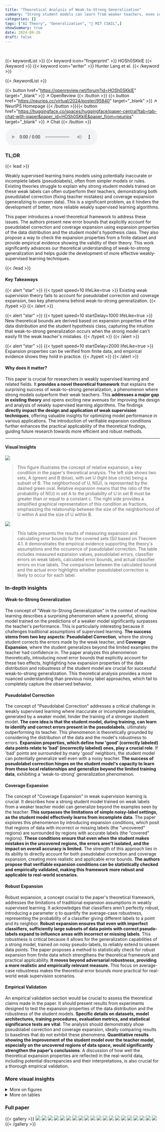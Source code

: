 ```yaml
---
title: "Theoretical Analysis of Weak-to-Strong Generalization"
summary: "Strong student models can learn from weaker teachers, even correcting errors and generalizing beyond the teacher's expertise. This paper provides new theoretical bounds explaining this 'weak-to-strong..."
categories: []
tags: ["AI Theory", "Generalization", "🏢 MIT CSAIL",]
showSummary: true
date: 2024-09-26
draft: false
---
```


<br>

{{< keywordList >}}
{{< keyword icon="fingerprint" >}} HOSh0SKklE {{< /keyword >}}
{{< keyword icon="writer" >}} Hunter Lang et el. {{< /keyword >}}
 
{{< /keywordList >}}

{{< button href="https://openreview.net/forum?id=HOSh0SKklE" target="_blank" >}}
↗ OpenReview
{{< /button >}}
{{< button href="https://neurips.cc/virtual/2024/poster/95840" target="_blank" >}}
↗ NeurIPS Homepage
{{< /button >}}{{< button href="https://huggingface.co/spaces/huggingface/paper-central?tab=tab-chat-with-paper&paper_id=HOSh0SKklE&paper_from=neurips" target="_blank" >}}
↗ Chat
{{< /button >}}



<audio controls>
    <source src="https://ai-paper-reviewer.com/HOSh0SKklE/podcast.wav" type="audio/wav">
    Your browser does not support the audio element.
</audio>


### TL;DR


{{< lead >}}

Weakly supervised learning trains models using potentially inaccurate or incomplete labels (pseudolabels), often from simpler models or rules.  Existing theories struggle to explain why strong student models trained on these weak labels can often outperform their teachers, demonstrating both pseudolabel correction (fixing teacher mistakes) and coverage expansion (generalizing to unseen data). This is a significant problem, as it hinders the development of better, more reliable weakly supervised learning algorithms.

This paper introduces a novel theoretical framework to address these issues. The authors present new error bounds that explicitly account for pseudolabel correction and coverage expansion using expansion properties of the data distribution and the student model's hypothesis class. They also propose a way to check the expansion properties from a finite dataset and provide empirical evidence showing the validity of their theory. This work significantly advances our theoretical understanding of weak-to-strong generalization and helps guide the development of more effective weakly-supervised learning techniques.

{{< /lead >}}


#### Key Takeaways

{{< alert "star" >}}
{{< typeit speed=10 lifeLike=true >}} Existing weak supervision theory fails to account for pseudolabel correction and coverage expansion, two key phenomena behind weak-to-strong generalization. {{< /typeit >}}
{{< /alert >}}

{{< alert "star" >}}
{{< typeit speed=10 startDelay=1000 lifeLike=true >}} New theoretical bounds are derived based on expansion properties of the data distribution and the student hypothesis class, capturing the intuition that weak-to-strong generalization occurs when the strong model can't easily fit the weak teacher's mistakes. {{< /typeit >}}
{{< /alert >}}

{{< alert "star" >}}
{{< typeit speed=10 startDelay=2000 lifeLike=true >}} Expansion properties can be verified from finite data, and empirical evidence shows they hold in practice. {{< /typeit >}}
{{< /alert >}}

#### Why does it matter?
This paper is crucial for researchers in weakly supervised learning and related fields.  It **provides a novel theoretical framework** that explains the surprising success of weak-to-strong generalization, a phenomenon where strong models outperform their weak teachers.  This **addresses a major gap in existing theory** and opens exciting new avenues for improving the design and analysis of weakly supervised learning algorithms. The findings **directly impact the design and application of weak supervision techniques**, offering valuable insights for optimizing model performance in various applications. The introduction of verifiable expansion conditions further enhances the practical applicability of the theoretical findings, guiding future research towards more efficient and robust methods.

------
#### Visual Insights



![](https://ai-paper-reviewer.com/HOSh0SKklE/figures_4_1.jpg)

> This figure illustrates the concept of relative expansion, a key condition in the paper's theoretical analysis.  The left side shows two sets, A (green) and B (blue), with set U (light blue circle) being a subset of B. The neighborhood of U, N(U), is represented by the dashed green oval. Relative expansion means that the ratio of the probability of N(U) in set A to the probability of U in set B must be greater than or equal to a constant c. The right side provides a simplified graphical representation of this condition as fractions, emphasizing the relationship between the size of the neighborhood of U within A and the size of U within B.





![](https://ai-paper-reviewer.com/HOSh0SKklE/tables_8_1.jpg)

> This table presents the results of measuring expansion and calculating error bounds for the covered sets (Si) based on Theorem 4.1.  It demonstrates the empirical evidence supporting the theory's assumptions and the occurence of pseudolabel correction.  The table includes measured expansion values, pseudolabel errors, classifier errors on weak labels, calculated error bounds, and actual classifier errors on true labels. The comparison between the calculated bound and the actual error highlights whether pseudolabel correction is likely to occur for each label.





### In-depth insights


#### Weak-to-Strong Generalization
The concept of "Weak-to-Strong Generalization" in the context of machine learning describes a surprising phenomenon where a powerful, strong model trained on the predictions of a weaker model significantly surpasses the teacher's performance.  This is particularly interesting because it challenges traditional assumptions of supervised learning. **The success stems from two key aspects:**  **Pseudolabel Correction**, where the strong student corrects the errors made by the weak teacher, and **Coverage Expansion**, where the student generalizes beyond the limited examples the teacher had confidence in. The paper analyzes this phenomenon theoretically, introducing novel error bounds that explicitly account for these two effects, highlighting how expansion properties of the data distribution and robustness of the student model are crucial for successful weak-to-strong generalization. This theoretical analysis provides a more nuanced understanding than previous noisy label approaches, which fail to completely capture the observed behavior.

#### Pseudolabel Correction
The concept of "Pseudolabel Correction" addresses a critical challenge in weakly supervised learning where inaccurate or incomplete pseudolabels, generated by a weaker model, hinder the training of a stronger student model.  **The core idea is that the student model, during training, can learn to identify and correct errors present in the pseudolabels**, ultimately outperforming its teacher. This phenomenon is theoretically grounded by considering the distribution of the data and the model's robustness to errors.  **Expansion properties, which define how 'good' (correctly labeled) data points relate to 'bad' (incorrectly labeled) ones, play a crucial role**. If 'bad' points are surrounded by many 'good' neighbors, the student model can potentially generalize well even with a noisy teacher.  **The success of pseudolabel correction hinges on the student model's capacity to learn from these local relationships and generalize beyond the limited training data**, exhibiting a 'weak-to-strong' generalization phenomenon.

#### Coverage Expansion
The concept of "Coverage Expansion" in weak supervision learning is crucial.  It describes how a strong student model trained on weak labels from a weaker teacher model can generalize beyond the examples seen by the teacher. **This surpasses the limitations of simple noisy-label settings, as the student model effectively learns from incomplete data**.  The paper explores this phenomenon by introducing expansion conditions, which posit that regions of data with incorrect or missing labels (the "uncovered" regions) are surrounded by regions with accurate labels (the "covered" regions).  **These conditions ensure that even when the student makes mistakes in the uncovered regions, the errors aren't isolated, and the impact on overall accuracy is limited.** The strength of this approach lies in its ability to directly account for both pseudolabel correction and coverage expansion, creating more realistic and applicable error bounds.  **The authors propose that verifiable expansion conditions can be statistically checked and empirically validated, making this framework more robust and applicable to real-world scenarios.**

#### Robust Expansion
Robust expansion, a concept crucial to the paper's theoretical framework, addresses the limitations of traditional expansion assumptions in weakly supervised learning.  It acknowledges that classifiers aren't perfectly robust, introducing a parameter *η* to quantify the average-case robustness, representing the probability of a classifier giving different labels to a point and its neighbor.  **Robust expansion ensures that even with imperfect classifiers, sufficiently large subsets of data points with correct pseudo-labels expand to influence areas with incorrect or missing labels**. This robustness is critical because it allows for the generalization capabilities of a strong model, trained on noisy pseudo-labels, to reliably extend to unseen data points. The paper proposes a method to statistically check for robust expansion from finite data which strengthens the theoretical framework and practical applicability. **It moves beyond adversarial robustness, providing a more realistic and empirically relevant measure.**  This focus on average-case robustness makes the theoretical error bounds more practical for real-world weak supervision scenarios.

#### Empirical Validation
An empirical validation section would be crucial to assess the theoretical claims made in the paper.  It should present results from experiments designed to test the expansion properties of the data distribution and the robustness of the student models.  **Specific details on datasets, model architectures, training procedures, evaluation metrics, and statistical significance tests are vital**.  The analysis should demonstrably show pseudolabel correction and coverage expansion, ideally comparing results to baselines that do not exhibit these phenomena.  **Quantitative results showing the improvement of the student model over the teacher model, especially on the uncovered regions of data space, would significantly strengthen the paper's conclusions**. A discussion of how well the theoretical expansion properties are reflected in the real-world data, including potential discrepancies and their interpretations, is also crucial for a thorough empirical validation.


### More visual insights

<details>
<summary>More on figures
</summary>


![](https://ai-paper-reviewer.com/HOSh0SKklE/figures_16_1.jpg)

> This figure illustrates the concept of robust expansion, a key idea in the paper.  Robust expansion is a generalization of standard expansion that accounts for the possibility of a few 'bad' edges in the graph connecting two sets. The left panel depicts good robust expansion, where even after removing a small fraction of the edges (the bad edges) there is still a significant connection between sets A and B. The right panel depicts bad robust expansion where even a small fraction of edge removals completely breaks the connection between the sets. The authors define robust expansion formally in Definition 7 and use it in Section 4 to derive bounds that are more robust to adversarial examples and noise.


![](https://ai-paper-reviewer.com/HOSh0SKklE/figures_36_1.jpg)

> This figure illustrates the process of generating neighborhood points using a paraphrase model and GPT-4.  Starting with a point mislabeled by the weak supervision model, it shows how to generate a point in the uncovered region and then use that to create a point with the correct label via paraphrase.  This process is used to check the expansion condition empirically.


</details>




<details>
<summary>More on tables
</summary>


![](https://ai-paper-reviewer.com/HOSh0SKklE/tables_31_1.jpg)
> This table compares the measured expansion values for two different types of expansion: good-to-bad (G2B) and bad-to-good (B2G).  It highlights that while Theorem B.1 (pseudolabel correction) only requires G2B expansion to hold for a positive constant c, Theorem C.2 (a result from prior work) requires the stronger condition that B2G expansion holds for a constant c > αi/(1-αi). The table shows empirical measurements of these expansion values for two different classes (i=0 and i=1), demonstrating that G2B expansion holds in practice for both classes, whereas the B2G expansion requirement of Theorem C.2 is not satisfied for the i=1 class.

![](https://ai-paper-reviewer.com/HOSh0SKklE/tables_36_1.jpg)
> This table presents the test accuracy results for linear probes trained using both gold and weak labels on the IMDB dataset.  It breaks down the accuracy across the covered sets (So, S1), where the weak labels are available, and the uncovered sets (To, T1), where they are not. The results show the impact of weak supervision on the student model's performance, demonstrating variation in pseudolabel correction and coverage expansion across different classes. Standard deviations across five training folds are included for better understanding of the variability.

![](https://ai-paper-reviewer.com/HOSh0SKklE/tables_36_2.jpg)
> This table presents the measured expansion values and error bounds for the uncovered sets (T₁, T₂).  It shows the results of applying Theorem B.2 to calculate the error bounds. The expansion values are obtained using the heuristic from Section 5, showing expansion from T₁ to both Sgood and Shad.  The table compares the calculated error bounds with the actual worst-case errors observed in the experiments, demonstrating the effectiveness of the proposed theoretical framework.

</details>




### Full paper

{{< gallery >}}
<img src="https://ai-paper-reviewer.com/HOSh0SKklE/1.png" class="grid-w50 md:grid-w33 xl:grid-w25" />
<img src="https://ai-paper-reviewer.com/HOSh0SKklE/2.png" class="grid-w50 md:grid-w33 xl:grid-w25" />
<img src="https://ai-paper-reviewer.com/HOSh0SKklE/3.png" class="grid-w50 md:grid-w33 xl:grid-w25" />
<img src="https://ai-paper-reviewer.com/HOSh0SKklE/4.png" class="grid-w50 md:grid-w33 xl:grid-w25" />
<img src="https://ai-paper-reviewer.com/HOSh0SKklE/5.png" class="grid-w50 md:grid-w33 xl:grid-w25" />
<img src="https://ai-paper-reviewer.com/HOSh0SKklE/6.png" class="grid-w50 md:grid-w33 xl:grid-w25" />
<img src="https://ai-paper-reviewer.com/HOSh0SKklE/7.png" class="grid-w50 md:grid-w33 xl:grid-w25" />
<img src="https://ai-paper-reviewer.com/HOSh0SKklE/8.png" class="grid-w50 md:grid-w33 xl:grid-w25" />
<img src="https://ai-paper-reviewer.com/HOSh0SKklE/9.png" class="grid-w50 md:grid-w33 xl:grid-w25" />
<img src="https://ai-paper-reviewer.com/HOSh0SKklE/10.png" class="grid-w50 md:grid-w33 xl:grid-w25" />
<img src="https://ai-paper-reviewer.com/HOSh0SKklE/11.png" class="grid-w50 md:grid-w33 xl:grid-w25" />
<img src="https://ai-paper-reviewer.com/HOSh0SKklE/12.png" class="grid-w50 md:grid-w33 xl:grid-w25" />
<img src="https://ai-paper-reviewer.com/HOSh0SKklE/13.png" class="grid-w50 md:grid-w33 xl:grid-w25" />
<img src="https://ai-paper-reviewer.com/HOSh0SKklE/14.png" class="grid-w50 md:grid-w33 xl:grid-w25" />
<img src="https://ai-paper-reviewer.com/HOSh0SKklE/15.png" class="grid-w50 md:grid-w33 xl:grid-w25" />
<img src="https://ai-paper-reviewer.com/HOSh0SKklE/16.png" class="grid-w50 md:grid-w33 xl:grid-w25" />
<img src="https://ai-paper-reviewer.com/HOSh0SKklE/17.png" class="grid-w50 md:grid-w33 xl:grid-w25" />
<img src="https://ai-paper-reviewer.com/HOSh0SKklE/18.png" class="grid-w50 md:grid-w33 xl:grid-w25" />
<img src="https://ai-paper-reviewer.com/HOSh0SKklE/19.png" class="grid-w50 md:grid-w33 xl:grid-w25" />
<img src="https://ai-paper-reviewer.com/HOSh0SKklE/20.png" class="grid-w50 md:grid-w33 xl:grid-w25" />
{{< /gallery >}}